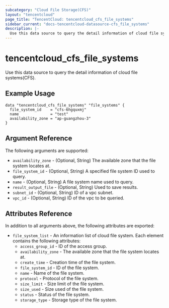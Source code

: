 ```yaml
---
subcategory: "Cloud File Storage(CFS)"
layout: "tencentcloud"
page_title: "TencentCloud: tencentcloud_cfs_file_systems"
sidebar_current: "docs-tencentcloud-datasource-cfs_file_systems"
description: |-
  Use this data source to query the detail information of cloud file systems(CFS).
---
```


# tencentcloud_cfs_file_systems

Use this data source to query the detail information of cloud file systems(CFS).

## Example Usage

```hcl
data "tencentcloud_cfs_file_systems" "file_systems" {
  file_system_id    = "cfs-6hgquxmj"
  name              = "test"
  availability_zone = "ap-guangzhou-3"
}
```

## Argument Reference

The following arguments are supported:

* `availability_zone` - (Optional, String) The available zone that the file system locates at.
* `file_system_id` - (Optional, String) A specified file system ID used to query.
* `name` - (Optional, String) A file system name used to query.
* `result_output_file` - (Optional, String) Used to save results.
* `subnet_id` - (Optional, String) ID of a vpc subnet.
* `vpc_id` - (Optional, String) ID of the vpc to be queried.

## Attributes Reference

In addition to all arguments above, the following attributes are exported:

* `file_system_list` - An information list of cloud file system. Each element contains the following attributes:
  * `access_group_id` - ID of the access group.
  * `availability_zone` - The available zone that the file system locates at.
  * `create_time` - Creation time of the file system.
  * `file_system_id` - ID of the file system.
  * `name` - Name of the file system.
  * `protocol` - Protocol of the file system.
  * `size_limit` - Size limit of the file system.
  * `size_used` - Size used of the file system.
  * `status` - Status of the file system.
  * `storage_type` - Storage type of the file system.


